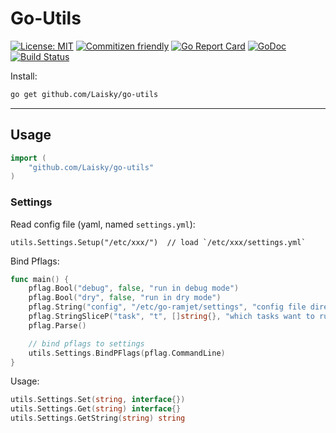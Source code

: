 # Go-Utils

[![License: MIT](https://img.shields.io/badge/License-MIT-yellow.svg)](https://opensource.org/licenses/MIT)
[![Commitizen friendly](https://img.shields.io/badge/commitizen-friendly-brightgreen.svg)](http://commitizen.github.io/cz-cli/)
[![Go Report Card](https://goreportcard.com/badge/github.com/Laisky/go-utils)](https://goreportcard.com/report/github.com/Laisky/go-utils)
[![GoDoc](https://godoc.org/github.com/Laisky/go-utils?status.svg)](https://godoc.org/github.com/Laisky/go-utils)
[![Build Status](https://travis-ci.org/Laisky/go-utils.svg?branch=master)](https://travis-ci.org/Laisky/go-utils)


Install:

```sh
go get github.com/Laisky/go-utils
```

---

## Usage

```go
import (
    "github.com/Laisky/go-utils"
)
```

### Settings

Read config file (yaml, named `settings.yml`):

```
utils.Settings.Setup("/etc/xxx/")  // load `/etc/xxx/settings.yml`
```

Bind Pflags:

```go
func main() {
    pflag.Bool("debug", false, "run in debug mode")
    pflag.Bool("dry", false, "run in dry mode")
    pflag.String("config", "/etc/go-ramjet/settings", "config file directory path")
    pflag.StringSliceP("task", "t", []string{}, "which tasks want to runnning, like\n ./main -t t1,t2,heartbeat")
    pflag.Parse()

    // bind pflags to settings
    utils.Settings.BindPFlags(pflag.CommandLine)
}
```

Usage:

```go
utils.Settings.Set(string, interface{})
utils.Settings.Get(string) interface{}
utils.Settings.GetString(string) string
```
